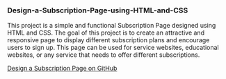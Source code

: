 <h3>Design-a-Subscription-Page-using-HTML-and-CSS</h3>

<p>This project is a simple and functional Subscription Page designed using HTML and CSS. The goal of this project is to create an attractive and responsive page to display different subscription plans and encourage users to sign up. This page can be used for service websites, educational websites, or any service that needs to offer different subscriptions.</p>
<a href="https://younesnoorzahi.github.io/Design-a-Subscription-Page-using-HTML-and-CSS/">Design a Subscription Page on GitHub</a>
